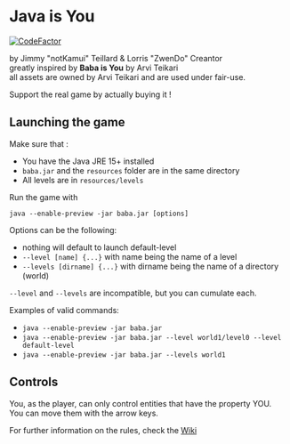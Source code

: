 # Java is You

[![CodeFactor](https://www.codefactor.io/repository/github/notkamui/java-is-you/badge/main)](https://www.codefactor.io/repository/github/notkamui/java-is-you/overview/main)

by Jimmy "notKamui" Teillard & Lorris "ZwenDo" Creantor\
greatly inspired by **Baba is You** by Arvi Teikari\
all assets are owned by Arvi Teikari and are used under fair-use.

Support the real game by actually buying it !

## Launching the game

Make sure that :
-   You have the Java JRE 15+ installed
-   `baba.jar` and the `resources` folder are in the same directory
-   All levels are in `resources/levels`

Run the game with
```Shell
java --enable-preview -jar baba.jar [options]
```
Options can be the following:
-   nothing will default to launch default-level
-   `--level [name] {...}` with name being the name of a level
-   `--levels [dirname] {...}` with dirname being the name of a directory (world)

`--level` and `--levels` are incompatible, but you can cumulate each.

Examples of valid commands:
-   `java --enable-preview -jar baba.jar`
-   `java --enable-preview -jar baba.jar --level world1/level0 --level default-level`
-   `java --enable-preview -jar baba.jar --levels world1`

## Controls

You, as the player, can only control entities that have the property YOU.\
You can move them with the arrow keys.

For further information on the rules, check the [Wiki](https://babaiswiki.fandom.com/wiki/Baba_Is_You_Wiki)
